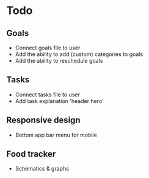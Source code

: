 # Todo

## Goals

- Connect goals file to user
- Add the ability to add (custom) categories to goals
- Add the ability to reschedule goals

## Tasks

- Connect tasks file to user
- Add task explanation 'header hero'


## Responsive design

- Bottom app bar menu for mobile


## Food tracker

- Schematics & graphs